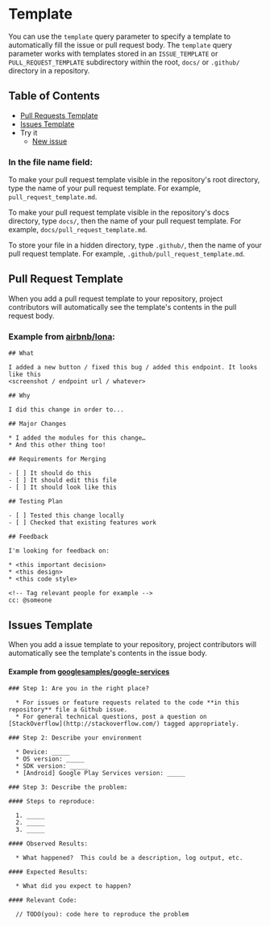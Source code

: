 
# Template

You can use the `template` query parameter to specify a template to automatically fill the issue or pull request body. The `template` query parameter works with templates stored in an `ISSUE_TEMPLATE` or `PULL_REQUEST_TEMPLATE` subdirectory within the root, `docs/` or `.github/` directory in a repository.

## Table of Contents

* [Pull Requests Template](#pr-template)
* [Issues Template](#issues-template)
* Try it
    - [New issue](../../../issues/new/choose)


### In the file name field:

To make your pull request template visible in the repository's root directory, type the name of your pull request template. For example, `pull_request_template.md`.

To make your pull request template visible in the repository's docs directory, type `docs/`, then the name of your pull request template. For example, `docs/pull_request_template.md`.

To store your file in a hidden directory, type `.github/`, then the name of your pull request template. For example, `.github/pull_request_template.md`.


<a name="pr-template"/>

## Pull Request Template
When you add a pull request template to your repository, project contributors will automatically see the template's contents in the pull request body.

### Example from [airbnb/lona](https://raw.githubusercontent.com/airbnb/Lona/master/.github/PULL_REQUEST_TEMPLATE.md):

```
## What

I added a new button / fixed this bug / added this endpoint. It looks like this
<screenshot / endpoint url / whatever>

## Why

I did this change in order to...

## Major Changes

* I added the modules for this change…
* And this other thing too!

## Requirements for Merging

- [ ] It should do this
- [ ] It should edit this file
- [ ] It should look like this

## Testing Plan

- [ ] Tested this change locally
- [ ] Checked that existing features work

## Feedback

I'm looking for feedback on:

* <this important decision>
* <this design>
* <this code style>

<!-- Tag relevant people for example -->
cc: @someone

```

<a name="issues-template"/>

## Issues Template

When you add a issue template to your repository, project contributors will automatically see the template's contents in the issue body.

#### Example from [googlesamples/google-services](https://github.com/googlesamples/google-services/blob/master/ISSUE_TEMPLATE.md)

```
### Step 1: Are you in the right place?

  * For issues or feature requests related to the code **in this repository** file a Github issue.
  * For general technical questions, post a question on [StackOverflow](http://stackoverflow.com/) tagged appropriately.

### Step 2: Describe your environment

  * Device: _____
  * OS version: _____
  * SDK version: _____
  * [Android] Google Play Services version: _____
  
### Step 3: Describe the problem:

#### Steps to reproduce:

  1. _____
  2. _____
  3. _____
  
#### Observed Results:

  * What happened?  This could be a description, log output, etc.
  
#### Expected Results:

  * What did you expect to happen?
  
#### Relevant Code:

  // TODO(you): code here to reproduce the problem
```

<a name="pr-template"/>